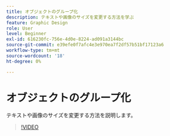 ```yaml
---
title: オブジェクトのグループ化
description: テキストや画像のサイズを変更する方法を学ぶ
feature: Graphic Design
role: User
level: Beginner
exl-id: 616230fc-756e-4d0e-8224-ad091a3144bc
source-git-commit: e39efe0f7afc4e3e970ea7f2df57b51bf17123a6
workflow-type: tm+mt
source-wordcount: '18'
ht-degree: 0%

---
```


# オブジェクトのグループ化

テキストや画像のサイズを変更する方法を説明します。

>[!VIDEO](https://video.tv.adobe.com/v/3420212?quality=12&learn=on&hidetitle=true)
